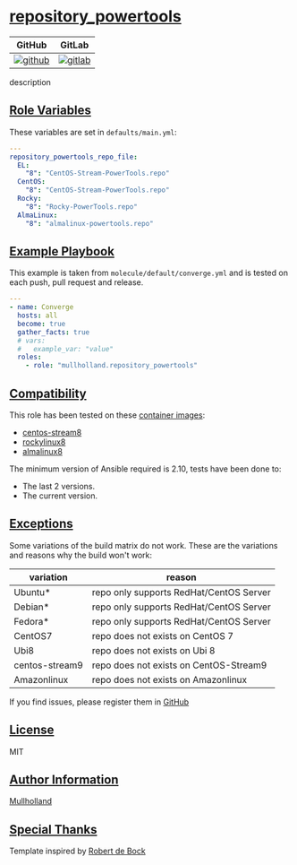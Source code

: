 # [repository_powertools](#repository_powertools)

|GitHub|GitLab|
|------|------|
|[![github](https://github.com/mullholland/ansible-role-repository_powertools/workflows/Ansible%20Molecule/badge.svg)](https://github.com/mullholland/ansible-role-repository_powertools/actions)|[![gitlab](https://gitlab.com/mullholland/ansible-role-repository_powertools/badges/master/pipeline.svg)](https://gitlab.com/mullholland/ansible-role-repository_powertools)|[![quality](https://img.shields.io/ansible/quality/unset)](https://galaxy.ansible.com/mullholland/repository_powertools)|

description

## [Role Variables](#role-variables)

These variables are set in `defaults/main.yml`:
```yaml
---
repository_powertools_repo_file:
  EL:
    "8": "CentOS-Stream-PowerTools.repo"
  CentOS:
    "8": "CentOS-Stream-PowerTools.repo"
  Rocky:
    "8": "Rocky-PowerTools.repo"
  AlmaLinux:
    "8": "almalinux-powertools.repo"
```


## [Example Playbook](#example-playbook)

This example is taken from `molecule/default/converge.yml` and is tested on each push, pull request and release.
```yaml
---
- name: Converge
  hosts: all
  become: true
  gather_facts: true
  # vars:
  #   example_var: "value"
  roles:
    - role: "mullholland.repository_powertools"
```





## [Compatibility](#compatibility)

This role has been tested on these [container images](https://hub.docker.com/u/mullholland):

-   [centos-stream8](https://hub.docker.com/r/mullholland/docker-molecule-centos-stream8)
-   [rockylinux8](https://hub.docker.com/r/mullholland/docker-molecule-rockylinux8)
-   [almalinux8](https://hub.docker.com/r/mullholland/docker-molecule-almalinux8)

The minimum version of Ansible required is 2.10, tests have been done to:

-   The last 2 versions.
-   The current version.



## [Exceptions](#exceptions)

Some variations of the build matrix do not work. These are the variations and reasons why the build won't work:

| variation                 | reason                 |
|---------------------------|------------------------|
| Ubuntu* | repo only supports RedHat/CentOS Server |
| Debian* | repo only supports RedHat/CentOS Server |
| Fedora* | repo only supports RedHat/CentOS Server |
| CentOS7 | repo does not exists on CentOS 7 |
| Ubi8 | repo does not exists on Ubi 8 |
| centos-stream9 | repo does not exists on CentOS-Stream9 |
| Amazonlinux | repo does not exists on Amazonlinux |


If you find issues, please register them in [GitHub](https://github.com/mullholland/ansible-role-repository_powertools/issues)

## [License](#license)

MIT


## [Author Information](#author-information)

[Mullholland](https://github.com/mullholland)

## [Special Thanks](#special-thanks)

Template inspired by [Robert de Bock](https://github.com/robertdebock)
